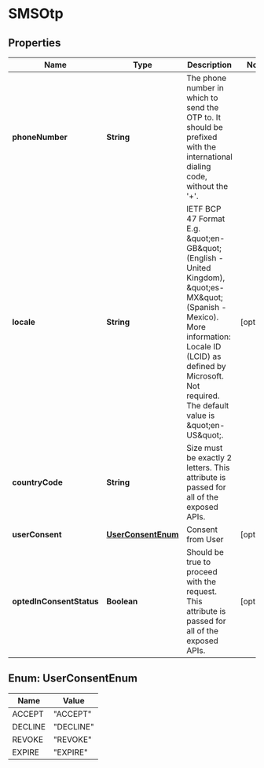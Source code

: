 

# SMSOtp

## Properties

Name | Type | Description | Notes
------------ | ------------- | ------------- | -------------
**phoneNumber** | **String** | The phone number in which to send the OTP to. It should be prefixed with the international dialing code, without the &#39;+&#39;. | 
**locale** | **String** | IETF BCP 47 Format E.g. \&quot;en-GB\&quot; (English - United Kingdom), \&quot;es-MX\&quot; (Spanish - Mexico). More information: Locale ID (LCID) as defined by Microsoft. Not required. The default value is \&quot;en-US\&quot;. |  [optional]
**countryCode** | **String** | Size must be exactly 2 letters. This attribute is passed for all of the exposed APIs. | 
**userConsent** | [**UserConsentEnum**](#UserConsentEnum) | Consent from User |  [optional]
**optedInConsentStatus** | **Boolean** | Should be true to proceed with the request. This attribute is passed for all of the exposed APIs. |  [optional]



## Enum: UserConsentEnum

Name | Value
---- | -----
ACCEPT | &quot;ACCEPT&quot;
DECLINE | &quot;DECLINE&quot;
REVOKE | &quot;REVOKE&quot;
EXPIRE | &quot;EXPIRE&quot;



